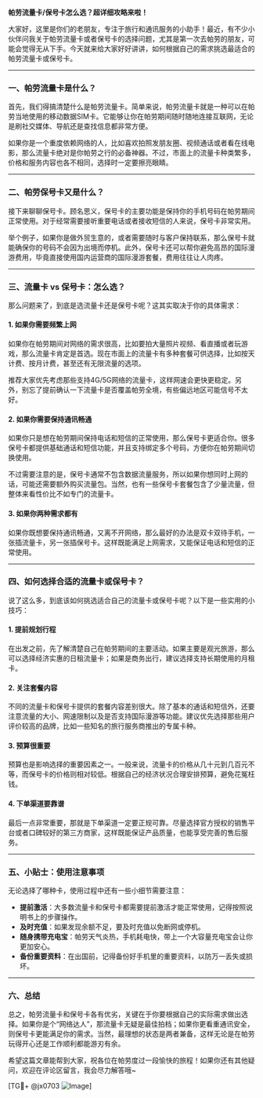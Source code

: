 **帕劳流量卡/保号卡怎么选？超详细攻略来啦！**

大家好，这里是你们的老朋友，专注于旅行和通讯服务的小助手！最近，有不少小伙伴问我关于帕劳流量卡或者保号卡的选择问题，尤其是第一次去帕劳的朋友，可能会觉得无从下手。今天就来给大家好好讲讲，如何根据自己的需求挑选最适合的帕劳流量卡或保号卡。

---

### **一、帕劳流量卡是什么？**
首先，我们得搞清楚什么是帕劳流量卡。简单来说，帕劳流量卡就是一种可以在帕劳当地使用的移动数据SIM卡。它能够让你在帕劳期间随时随地连接互联网，无论是刷社交媒体、导航还是查找信息都非常方便。

如果你是一个重度依赖网络的人，比如喜欢拍照发朋友圈、视频通话或者看在线电影，那么流量卡绝对是你帕劳之行的必备神器。不过，市面上的流量卡种类繁多，价格和服务内容也各不相同，选择时一定要擦亮眼睛。

---

### **二、帕劳保号卡又是什么？**
接下来聊聊保号卡。顾名思义，保号卡的主要功能是保持你的手机号码在帕劳期间正常使用。对于经常需要接听重要电话或者接收短信的人来说，保号卡非常实用。

举个例子，如果你是做外贸生意的，或者需要随时与客户保持联系，那么保号卡就能确保你的号码不会因为出境而停机。此外，保号卡还可以帮你避免高昂的国际漫游费用，毕竟直接使用国内运营商的国际漫游套餐，费用往往让人肉疼。

---

### **三、流量卡 vs 保号卡：怎么选？**
那么问题来了，到底是选流量卡还是保号卡呢？这其实取决于你的具体需求：

#### **1. 如果你需要频繁上网**
如果你在帕劳期间对网络的需求很高，比如要拍大量照片视频、看直播或者玩游戏，那么流量卡肯定是首选。现在市面上的流量卡有多种套餐可供选择，比如按天计费、按月计费，甚至还有无限流量的选项。

推荐大家优先考虑那些支持4G/5G网络的流量卡，这样网速会更快更稳定。另外，别忘了提前确认一下流量卡是否覆盖帕劳全境，有些偏远地区可能信号不太好。

#### **2. 如果你需要保持通讯畅通**
如果你只是想在帕劳期间保持电话和短信的正常使用，那么保号卡更适合你。很多保号卡都提供基础通话和短信功能，并且支持绑定多个号码，方便你在帕劳期间切换使用。

不过需要注意的是，保号卡通常不包含数据流量服务，所以如果你想同时上网的话，可能还需要额外购买流量包。当然，也有一些保号卡套餐包含了少量流量，但整体来看性价比不如专门的流量卡。

#### **3. 如果你两种需求都有**
如果你既想要保持通讯畅通，又离不开网络，那么最好的办法是双卡双待手机，一张插流量卡，另一张插保号卡。这样既能满足上网需求，又能保证电话和短信的正常使用。

---

### **四、如何选择合适的流量卡或保号卡？**
说了这么多，到底该如何挑选适合自己的流量卡或保号卡呢？以下是一些实用的小技巧：

#### **1. 提前规划行程**
在出发之前，先了解清楚自己在帕劳期间的主要活动。如果主要是观光旅游，那么可以选择经济实惠的日租流量卡；如果是商务出行，建议选择支持长期使用的月租卡。

#### **2. 关注套餐内容**
不同的流量卡和保号卡提供的套餐内容差别很大。除了基本的通话和短信外，还要注意流量的大小、网速限制以及是否支持国际漫游等功能。建议优先选择那些用户评价较高的品牌，比如一些知名的旅行服务商推出的专属卡种。

#### **3. 预算很重要**
预算也是影响选择的重要因素之一。一般来说，流量卡的价格从几十元到几百元不等，而保号卡的价格则相对较低。根据自己的经济状况合理安排预算，避免花冤枉钱。

#### **4. 下单渠道要靠谱**
最后一点非常重要，那就是下单渠道一定要正规可靠。尽量选择官方授权的销售平台或者口碑较好的第三方商家，这样既能保证产品质量，也能享受完善的售后服务。

---

### **五、小贴士：使用注意事项**
无论选择了哪种卡，使用过程中还有一些小细节需要注意：

- **提前激活**：大多数流量卡和保号卡都需要提前激活才能正常使用，记得按照说明书上的步骤操作。
- **及时充值**：如果发现余额不足，要及时充值以免断网或停机。
- **随身携带充电宝**：帕劳天气炎热，手机耗电快，带上一个大容量充电宝会让你更加安心。
- **备份重要资料**：在出国前，记得备份好手机里的重要资料，以防万一丢失或损坏。

---

### **六、总结**
总之，帕劳流量卡和保号卡各有优劣，关键在于你要根据自己的实际需求做出选择。如果你是个“网络达人”，那流量卡无疑是最佳拍档；如果你更看重通讯安全，则保号卡更能满足你的需求。当然，最理想的状态是两者兼备，这样无论是在帕劳玩得开心还是工作顺利都能游刃有余。

希望这篇文章能帮到大家，祝各位在帕劳度过一段愉快的旅程！如果你还有其他疑问，欢迎在评论区留言，我会尽力解答哦~

[TG💪+ @jx0703 ![Image](https://github.com/user-attachments/assets/dbca1d08-cadb-493c-b0ec-ad6f7a83f270)]